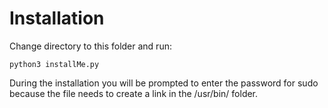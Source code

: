 # Installation

Change directory to this folder and run:

``` python3 installMe.py ```

During the installation you will be prompted to enter the password for sudo because the file needs to create a link in the /usr/bin/ folder.